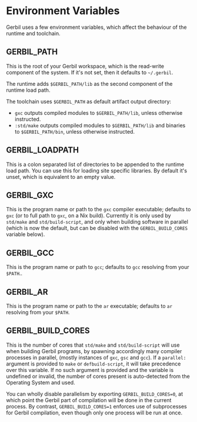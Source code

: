 # Environment Variables

Gerbil uses a few environment variables, which affect the behaviour of the runtime
and toolchain.

## GERBIL_PATH

This is the root of your Gerbil workspace, which is the read-write
component of the system. If it's not set, then it defaults to `~/.gerbil`.

The runtime adds `$GERBIL_PATH/lib` as the second component of the
runtime load path.

The toolchain uses `$GERBIL_PATH` as default artifact output directory:
- `gxc` outputs compiled modules to `$GERBIL_PATH/lib`, unless otherwise
  instructed.
- `:std/make` outputs compiled modules to `$GERBIL_PATH/lib` and binaries
  to `$GERBIL_PATH/bin`, unless otherwise instructed.

## GERBIL_LOADPATH

This is a colon separated list of directories to be appended to the
runtime load path.  You can use this for loading site specific
libraries. By default it's unset, which is equivalent to an empty
value.

## GERBIL_GXC

This is the program name or path to the `gxc` compiler executable;
defaults to `gxc` (or to full path to `gxc`, on a Nix build).
Currently it is only used by `std/make` and `std/build-script`,
and only when building software in parallel (which is now the default,
but can be disabled with the `GERBIL_BUILD_CORES` variable below).

## GERBIL_GCC

This is the program name or path to `gcc`; defaults to `gcc` resolving from your `$PATH`..

## GERBIL_AR

This is the program name or path to the `ar` executable; defaults to `ar` resolving from your `$PATH`.

## GERBIL_BUILD_CORES

This is the number of cores that `std/make` and `std/build-script` will use
when building Gerbil programs, by spawning accordingly many compiler processes in parallel,
(mostly instances of `gxc`, `gsc` and `gcc`).
If a `parallel:` argument is provided to `make` or `defbuild-script`,
it will take precedence over this variable.
If no such argument is provided and the variable is undefined or invalid,
the number of cores present is auto-detected from the Operating System and used.

You can wholly disable parallelism by exporting `GERBIL_BUILD_CORES=0`,
at which point the Gerbil part of compilation will be done in the current process.
By contrast, `GERBIL_BUILD_CORES=1` enforces use of subprocesses for Gerbil compilation,
even though only one process will be run at once.
